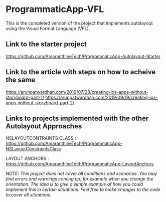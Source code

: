 # ProgrammaticApp-VFL
This is the completed version of the project that implements autolayout using the Visual Format Language (VFL).

## Link to the starter project
https://github.com/AmaranthineTech/ProgrammaticApp-Autolayout-Starter

## Link to the article with steps on how to acheive the same
https://arunpatwardhan.com/2019/07/28/creating-ios-apps-without-storyboard-part-1/
https://arunpatwardhan.com/2019/09/19/creating-ios-apps-without-storyboard-part-2/

## Links to projects implemented with the other Autolayout Approaches
NSLAYOUTCONTRAINTS CLASS  : https://github.com/AmaranthineTech/ProgrammaticApp-NSLayoutConstraintsClass

LAYOUT ANCHORS            : https://github.com/AmaranthineTech/ProgrammaticApp-LayoutAnchors

NOTE:
*This project does not cover all conditions and scenarios. You may find errors and warnings coming up, 
for example when you change the orientation. The idea is to give a simple example of how you could implement this in 
certain situations. Feel free to make changes to the code to cover all situations.*

